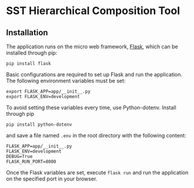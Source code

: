 # SST Hierarchical Composition Tool

## Installation

The application runs on the micro web framework, [Flask](https://flask.palletsprojects.com/en/2.0.x/), which can be installed through pip:

`pip install flask`

Basic configurations are required to set up Flask and run the application. The following environment variables must be set:
```shell
export FLASK_APP=app/__init__.py
export FLASK_ENV=development
```

To avoid setting these variables every time, use Python-dotenv. Install through pip

`pip install python-dotenv`

and save a file named `.env` in the root directory with the following content:
```
FLASK_APP=app/__init__.py
FLASK_ENV=development
DEBUG=True
FLASK_RUN_PORT=8000
```

Once the Flask variables are set, execute `flask run` and run the application on the specified port in your browser.
